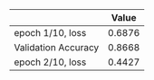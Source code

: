 |                     | Value       |
|---------------------|-------------|
| epoch 1/10, loss    | 0.6876      |
| Validation Accuracy | 0.8668      |
| epoch 2/10, loss    | 0.4427      |
